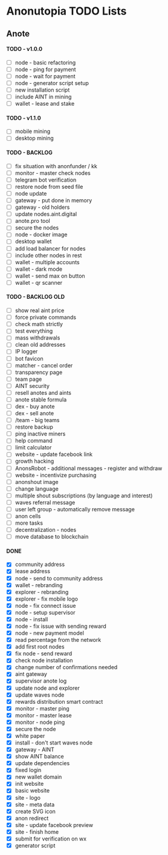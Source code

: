 # Anonutopia TODO Lists

## Anote

#### TODO - v1.0.0

- [ ] node - basic refactoring
- [ ] node - ping for payment
- [ ] node - wait for payment
- [ ] node - generator script setup
- [ ] new installation script
- [ ] include AINT in mining
- [ ] wallet - lease and stake

#### TODO - v1.1.0

- [ ] mobile mining
- [ ] desktop mining

#### TODO - BACKLOG

- [ ] fix situation with anonfunder / kk
- [ ] monitor - master check nodes
- [ ] telegram bot verification
- [ ] restore node from seed file
- [ ] node update
- [ ] gateway - put done in memory
- [ ] gateway - old holders
- [ ] update nodes.aint.digital
- [ ] anote.pro tool
- [ ] secure the nodes
- [ ] node - docker image
- [ ] desktop wallet 
- [ ] add load balancer for nodes
- [ ] include other nodes in rest
- [ ] wallet - multiple accounts
- [ ] wallet - dark mode
- [ ] wallet - send max on button
- [ ] wallet - qr scanner

#### TODO - BACKLOG OLD

- [ ] show real aint price
- [ ] force private commands
- [ ] check math strictly
- [ ] test everything
- [ ] mass withdrawals
- [ ] clean old addresses
- [ ] IP logger
- [ ] bot favicon
- [ ] matcher - cancel order
- [ ] transparency page
- [ ] team page
- [ ] AINT security
- [ ] resell anotes and aints
- [ ] anote stable formula
- [ ] dex - buy anote
- [ ] dex - sell anote
- [ ] /team - big teams
- [ ] restore backup
- [ ] ping inactive miners
- [ ] help command
- [ ] limit calculator
- [ ] website - update facebook link
- [ ] growth hacking
- [ ] AnonsRobot - additional messages - register and withdraw
- [ ] website - incentivize purchasing
- [ ] anonshout image
- [ ] change language
- [ ] multiple shout subscriptions (by language and interest)
- [ ] waves referral message
- [ ] user left group - automatically remove message
- [ ] anon cells
- [ ] more tasks
- [ ] decentralization - nodes
- [ ] move database to blockchain

#### DONE

- [x] community address
- [x] lease address
- [x] node - send to community address
- [x] wallet - rebranding
- [x] explorer - rebranding
- [x] explorer - fix mobile logo
- [x] node - fix connect issue
- [x] node - setup supervisor
- [x] node - install
- [x] node - fix issue with sending reward
- [x] node - new payment model
- [x] read percentage from the network
- [x] add first root nodes
- [x] fix node - send reward
- [x] check node installation
- [x] change number of confirmations needed
- [x] aint gateway
- [x] supervisor anote log
- [x] update node and explorer
- [x] update waves node
- [x] rewards distribution smart contract
- [x] monitor - master ping
- [x] monitor - master lease
- [x] monitor - node ping
- [x] secure the node
- [x] white paper
- [x] install - don't start waves node
- [x] gateway - AINT
- [x] show AINT balance
- [x] update dependencies
- [x] fixed login
- [x] new wallet domain
- [x] init website
- [x] basic website
- [x] site - logo
- [x] site - meta data
- [x] create SVG icon
- [x] anon redirect
- [x] site - update facebook preview
- [x] site - finish home
- [x] submit for verification on wx
- [x] generator script
